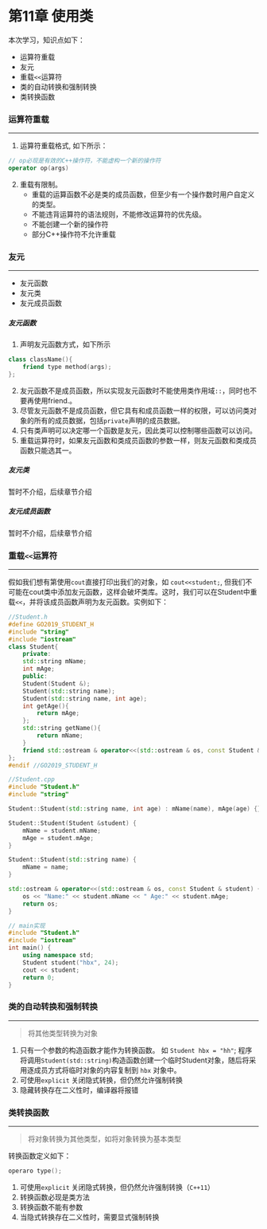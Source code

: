 # 第11章 使用类
本次学习，知识点如下：
* 运算符重载
* 友元
* 重载`<<`运算符
* 类的自动转换和强制转换
* 类转换函数

### 运算符重载
---
1. 运算符重载格式, 如下所示：
```cpp
// op必现是有效的C++操作符，不能虚构一个新的操作符
operator op(args)
```
2. 重载有限制。
    * 重载的运算函数不必是类的成员函数，但至少有一个操作数时用户自定义的类型。
    * 不能违背运算符的语法规则，不能修改运算符的优先级。
    * 不能创建一个新的操作符
    * 部分C++操作符不允许重载

### 友元
---
* 友元函数
* 友元类
* 友元成员函数

##### 友元函数
1. 声明友元函数方式，如下所示
```cpp
class className(){
    friend type method(args);
};
```
2. 友元函数不是成员函数，所以实现友元函数时不能使用类作用域`::`，同时也不要再使用friend.。
3. 尽管友元函数不是成员函数，但它具有和成员函数一样的权限，可以访问类对象的所有的成员数据，包括`private`声明的成员数据。
4. 只有类声明可以决定哪一个函数是友元，因此类可以控制哪些函数可以访问。
5. 重载运算符时，如果友元函数和类成员函数的参数一样，则友元函数和类成员函数只能选其一。
##### 友元类
暂时不介绍，后续章节介绍
##### 友元成员函数
暂时不介绍，后续章节介绍

### 重载`<<`运算符
---
假如我们想有第使用`cout`直接打印出我们的对象，如 `cout<<student;`,
但我们不可能在cout类中添加友元函数，这样会破坏类库。这时，我们可以在Student中重载`<<`，并将该成员函数声明为友元函数。实例如下：

```cpp
//Student.h
#define GO2019_STUDENT_H
#include "string"
#include "iostream"
class Student{
    private:
    std::string mName;
    int mAge;
    public:
    Student(Student &);
    Student(std::string name);
    Student(std::string name, int age);
    int getAge(){
        return mAge;
    };
    std::string getName(){
        return mName;
    }
    friend std::ostream & operator<<(std::ostream & os, const Student & student);
};
#endif //GO2019_STUDENT_H
```


```cpp
//Student.cpp
#include "Student.h"
#include "string"

Student::Student(std::string name, int age) : mName(name), mAge(age) {}

Student::Student(Student &student) {
    mName = student.mName;
    mAge = student.mAge;
}

Student::Student(std::string name) {
    mName = name;
}

std::ostream & operator<<(std::ostream & os, const Student & student) {
    os << "Name:" << student.mName << " Age:" << student.mAge;
    return os;
}
```
```cpp
// main实现
#include "Student.h"
#include "iostream"
int main() {
    using namespace std;
    Student student("hbx", 24);
    cout << student;
    return 0;
}
```
### 类的自动转换和强制转换
---
> 将其他类型转换为对象
1. 只有一个参数的构造函数才能作为转换函数。
如 `Student hbx = "hh"`; 程序将调用`Student(std::string)`构造函数创建一个临时Student对象，随后将采用逐成员方式将临时对象的内容复制到 `hbx` 对象中。
2. 可使用`explicit` 关闭隐式转换，但仍然允许强制转换
3. 隐藏转换存在二义性时，编译器将报错

### 类转换函数
---
> 将对象转换为其他类型，如将对象转换为基本类型

转换函数定义如下：
```cpp
operaro type();
```
1. 可使用`explicit` 关闭隐式转换，但仍然允许强制转换（`C++11`）
2. 转换函数必现是类方法
3. 转换函数不能有参数
4. 当隐式转换存在二义性时，需要显式强制转换

